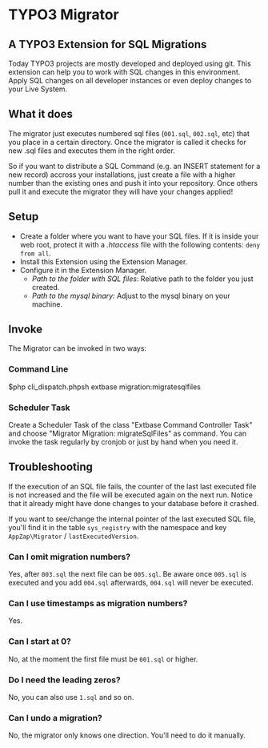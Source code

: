# TYPO3 Migrator

## A TYPO3 Extension for SQL Migrations

Today TYPO3 projects are mostly developed and deployed using git. This extension can help you to work with SQL changes in this environment.
Apply SQL changes on all developer instances or even deploy changes to your Live System.

## What it does

The migrator just executes numbered sql files (`001.sql`, `002.sql`, etc) that you place in a certain directory. Once the migrator is called it checks for new .sql files and executes them in the right order.

So if you want to distribute a SQL Command (e.g. an INSERT statement for a new record) accross your installations, just create a file with a higher number than the existing ones and push it into your repository. Once others pull it and execute the migrator they will have your changes applied!

## Setup

* Create a folder where you want to have your SQL files. If it is inside your web root, protect it with a *.htaccess* file with the following contents: `deny from all`.
* Install this Extension using the Extension Manager.
* Configure it in the Extension Manager.
  * *Path to the folder with SQL files*: Relative path to the folder you just created.
  * *Path to the mysql binary*: Adjust to the mysql binary on your machine.

## Invoke

The Migrator can be invoked in two ways:

### Command Line

$php cli_dispatch.phpsh extbase migration:migratesqlfiles

### Scheduler Task

Create a Scheduler Task of the class "Extbase Command Controller Task" and choose "Migrator Migration: migrateSqlFiles" as command. You can invoke the task regularly by cronjob or just by hand when you need it.

## Troubleshooting

If the execution of an SQL file fails, the counter of the last last executed file is not increased and the file will be executed again on the next run. Notice that it already might have done changes to your database before it crashed.

If you want to see/change the internal pointer of the last executed SQL file, you'll find it in the table `sys_registry` with the namespace and key `AppZap\Migrator` / `lastExecutedVersion`.

### Can I omit migration numbers?

Yes, after `003.sql` the next file can be `005.sql`. Be aware once `005.sql` is executed and you add `004.sql` afterwards, `004.sql` will never be executed.

### Can I use timestamps as migration numbers?

Yes.

### Can I start at 0?

No, at the moment the first file must be `001.sql` or higher.

### Do I need the leading zeros?

No, you can also use `1.sql` and so on.

### Can I undo a migration?

No, the migrator only knows one direction. You'll need to do it manually.